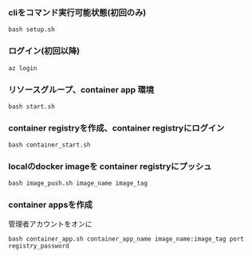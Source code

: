 ### cliをコマンド実行可能状態(初回のみ)
```
bash setup.sh
```

### ログイン(初回以降)
```
az login
```

### リソースグループ、container app 環境
```
bash start.sh
```

### container registryを作成、container registryにログイン
```
bash container_start.sh
```

### localのdocker imageを container registryにプッシュ
```
bash image_push.sh image_name image_tag
```

### container appsを作成
管理者アカウントをオンに
```
bash container_app.sh container_app_name image_name:image_tag port registry_password
```
